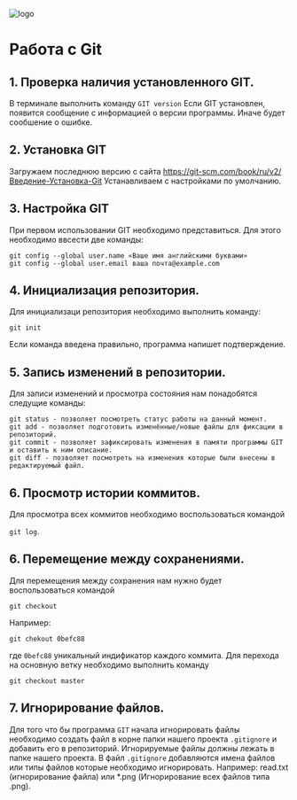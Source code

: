 ![logo](Git-Logo-1788C.png)
# Работа c Git

## 1. Проверка наличия установленного GIT.
В терминале выполнить команду `GIT version`
Если GIT установлен, появится сообщение с информацией о версии программы. Иначе будет сообшение о ошибке.

## 2. Установка GIT
Загружаем последнюю версию с сайта https://git-scm.com/book/ru/v2/Введение-Установка-Git Устанавливаем с настройками по умолчанию.

## 3. Настройка GIT
 При первом использовании GIT необходимо представиться. Для этого необходимо ввсести две команды:
 ```
 git config --global user.name «Ваше имя английскими буквами»
 git config --global user.email ваша почта@example.com
```
## 4. Инициализация репозитория.
Для инициализаци репозитория необходимо выполнить команду:

`git init`

Если команда введена правильно, программа напишет подтверждение.

## 5. Запись изменений в репозитории.
Для записи изменений и просмотра состояния нам понадобятся следущие команды:
```
git status - позволяет посмотреть статус работы на данный момент.
git add - позволяет подготовить изменённые/новые файлы для фиксации в репозиторий.
git commit - позволяет зафиксировать изменения в памяти программы GIT и оставить к ним описание.
git diff - позволяет посмотреть на изменения которые были внесены в редактируемый файл.
```

## 6. Просмотр истории коммитов.
 Для просмотра всех коммитов необходимо воспользоваться командой 

 `git log`.

 ## 6. Перемещение между сохранениями.
 Для перемещения между сохранения нам нужно будет воспользоваться командой

 `git checkout`

 Например:
 ```
 git chekout 0befc88
 ```
 где  `0befc88` уникальный индификатор каждого коммита. Для перехода на основную ветку необходимо выполнить команду 
 ```
 git checkout master
 ```
 ## 7. Игнорирование файлов.
 Для того что бы программа `GIT` начала игнорировать файлы необходимо создать файл в корне папки нашего проекта `.gitignore` и добавить его в репозиторий. Игнорируемые файлы должны лежать в папке нашего проекта. В файл `.gitignore` добавляются имена файлов или типы файлов которые необходимо игнорировать.
 Например: read.txt (игнорирование файла) или *.png (Игнорирование всех файлов типа .png).